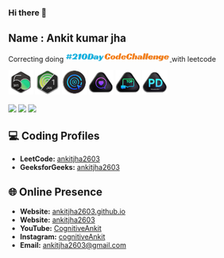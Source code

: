 ### Hi there 👋

## Name : Ankit kumar jha

<p class="leetcode-210DayCodeChallenge">
  Correcting doing 
  <a href="https://www.linkedin.com/feed/hashtag/?keywords=210daycodechallenge" target="_blank">
      <img src="210DayCodeChallenge.png?t=2" width="210px"></img>
  </a>
  with leetcode
</p>

<!------------------------------------------>
<!-- SECTION:  leetcode badge-->

<img src="leetcode_badge/2024-50.gif" width="50px"></img>
<img src="leetcode_badge/2024-01.gif" width="50px"></img>
<img src="leetcode_badge/LeetCode_75.gif" width="50px"></img>
<img src="leetcode_badge/Top_100_Liked.gif" width="50px"></img>
<img src="leetcode_badge/Top_Interview_150.gif" width="50px"></img>
<img src="leetcode_badge/Introduction_to_Pandas.gif" width="50px"></img>
<br>
<br>
<img src="https://leetcard.jacoblin.cool/ankitjha2603?ext=activity"></img>
<img src="https://leetcard.jacoblin.cool/ankitjha2603?ext=activity?theme=dark"></img>
<img src="https://leetcard.jacoblin.cool/ankitjha2603?ext=activity?theme=forest"></img>
<!------------------------------------------>

<!------------------------------------------>
<!-- SECTION: contact me -->

## 💻 Coding Profiles

- **LeetCode:** [ankitjha2603](https://leetcode.com/ankitjha2603/)
- **GeeksforGeeks:** [ankitjha2603](https://auth.geeksforgeeks.org/user/ankitjha2603)

## 🌐 Online Presence

- **Website:** [ankitjha2603.github.io](https://ankitjha2603.github.io/)
- **Website:** [ankitjha2603](https://linkedin.com/in/ankitjha2603)
- **YouTube:** [CognitiveAnkit](https://www.youtube.com/@cognitiveAnkit)
- **Instagram:** [cognitiveAnkit](https://www.instagram.com/cognitiveAnkit/)
- **Email:** <a href="mailto:ankitjha2603@gmail.com">ankitjha2603@gmail.com</a>

<!------------------------------------------>

<!------------------------------------------>
<!-- SECTION: Style -->
<!--
<style>
  p.leetcode-210DayCodeChallenge {
  font-weight: 500;
  font-size: 1.1em !important;
  margin-top: 0px !important;
}

p.leetcode-210DayCodeChallenge>a>.blue {
  color: #09b3e4 !important;
}

p.leetcode-210DayCodeChallenge>a>.orange {
  color: #f57d11 !important;
  margin-left: -4px;
}

p.leetcode-210DayCodeChallenge>a:hover>* {
  text-decoration: underline;
}
</style>-->

<!------------------------------------------>
